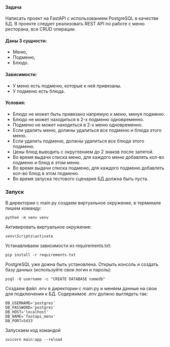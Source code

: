 #### Задача
Написать проект на FastAPI с использованием PostgreSQL в качестве БД. В проекте следует реализовать REST API по работе с меню ресторана, все CRUD операции.

#### Даны 3 сущности: 
- Меню,
- Подменю,
- Блюдо.

#### Зависимости:
- У меню есть подменю, которые к ней привязаны.
- У подменю есть блюда.

#### Условия:
- Блюдо не может быть привязано напрямую к меню, минуя подменю.
- Блюдо не может находиться в 2-х подменю одновременно.
- Подменю не может находиться в 2-х меню одновременно.
- Если удалить меню, должны удалиться все подменю и блюда этого меню.
- Если удалить подменю, должны удалиться все блюда этого подменю.
- Цены блюд выводить с округлением до 2 знаков после запятой.
- Во время выдачи списка меню, для каждого меню добавлять кол-во подменю и блюд в этом меню.
- Во время выдачи списка подменю, для каждого подменю добавлять кол-во блюд в этом подменю.
- Во время запуска тестового сценария БД должна быть пуста.

### Запуск
В директории с main.py создаем виртуальное окружение, в терминале пишем команду: 

``` python -m venv venv ```

Активировать виртуальное окружение:

``` venv\Scripts\activate ```

Устанавливаем зависимости из requirements.txt:

```pip install -r requirements.txt```

PostgreSQL уже дожна быть установлена. Открыть консоль и создать базу данных (используйте свои логин и пароль):

```
psql -U username -c "CREATE DATABASE namedb"
```

Создаем файл .env в директории с main.py и меняем данные на свои для подключения к БД.
Содержимое .env должно выглядеть так:

```
DB_USERNAME='postgres'
DB_PASSWORD='postgres'
DB_HOST='localhost'
DB_NAME='fastapi_menu'
DB_PORT=5433
```

Запускаем код командой

```uvicorn main:app --reload```
